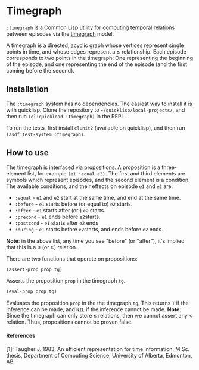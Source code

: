 # Timegraph

`:timegraph` is a Common Lisp utility for computing temporal relations between episodes via the [timegraph](#1) model.

A timegraph is a directed, acyclic graph whose vertices represent single points in time, and whose edges represent a $\leq$ relationship. Each episode corresponds to two points in the timegraph: One representing the beginning of the episode, and one representing the end of the episode (and the first coming before the second).

## Installation
The `:timegraph` system has no dependencies. The easiest way to install it is with quicklisp. Clone the repository to `~/quicklisp/local-projects/`, and then run `(ql:quickload :timegraph)` in the REPL.

To run the tests, first install `clunit2` (available on quicklisp), and then run `(asdf:test-system :timegraph)`. 

## How to use
The timegraph is interfaced via propositions. A proposition is a three-element list, for example `(e1 :equal e2)`. The first and third elements are symbols which represent episodes, and the second element is a condition. The available conditions, and their effects on episode `e1` and `e2` are:
* `:equal` - `e1` and `e2` start at the same time, and end at the same time.
* `:before` - `e1` starts before (or equal to) `e2` starts.
* `:after` - `e1` starts after (or ) `e2` starts.
* `:precond` - `e1` ends before `e2`starts.
* `:postcond` - `e1` starts after `e2` ends
* `:during` - `e1` starts before `e2`starts, and ends before `e2` ends.

**Note**: in the above list, any time you see "before" (or "after"), it's implied that this is a $\leq$ (or $\geq$) relation. 

There are two functions that operate on propositions:
```lisp
(assert-prop prop tg)
```
Asserts the proposition `prop` in the timegraph `tg`.
```lisp
(eval-prop prop tg)
```
Evaluates the proposition `prop` in the the timegraph `tg`. This returns `T` if the inference can be made, and `NIL` if the inference cannot be made. 
**Note**: Since the timegraph can only store $\leq$ relations, then we cannot assert any $<$ relation. Thus, propositions cannot be proven false.

#### References
<a id="1">[1]</a>: Taugher J. 1983. An efficient representation for time information. M.<span></span>Sc. thesis, Department of Computing Science, University of Alberta, Edmonton, AB.
